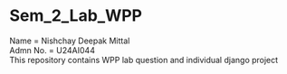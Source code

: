# Sem_2_Lab_WPP
Name = Nishchay Deepak Mittal
<br>
Admn No. = U24AI044
<br>
This repository contains WPP lab question and individual django project
